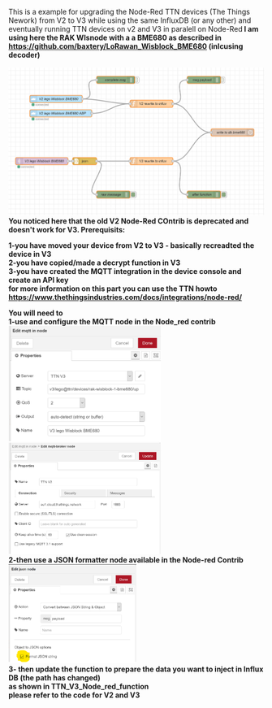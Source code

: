 This is a example for upgrading the Node-Red TTN devices (The Things Nework) from V2 to V3 while using the same InfluxDB (or any other) and eventually running TTN devices on v2 and V3 in paralell on Node-Red<b>
 I am using here the RAK WIsnode with a a BME680 as described in https://github.com/baxtery/LoRawan_Wisblock_BME680 (inlcusing decoder)
<br><br>
 <img src="images/Node-Red_v2_v3_ttn.png" alt="Upgrade TTN nodes from V2 to V3 on Node-Red"> 
 <br>
 You noticed here that the old V2 Node-Red COntrib is deprecated and doesn't work for V3.
 Prerequisits:<p>
1-you have moved your device from V2 to V3 - basically recreadted the device in V3<br>
2-you have copied/made a decrypt function in V3<br>
3-you have created the MQTT integration in the device console and create an API key <br>
 for more information on this part you can use the TTN howto https://www.thethingsindustries.com/docs/integrations/node-red/
 </p>
 <p>
 You will need to<br>1-use and configure the MQTT node in the Node_red contrib<br>
  <img src="images/create_mqtt_broker_ttn_v3_up.png" alt="Configure the TTN MQTT Broker" width="300"><br>
  <img src="images/create_mqtt_broker_api_keys.png" alt="Configure the API Keys for you Device" width="300"><br>
  2-then use a JSON formatter node available in the Node-red Contrib<br>
   <img src="images/Json_node.png" alt="Parse MQTT into JSON" width="50%"><br>
 3- then update the function to prepare the data you want to inject in Influx DB (the path has changed)<br>
  as shown in TTN_V3_Node_red_function<br>
 please refer to the code for V2 and V3</p>
 
